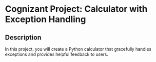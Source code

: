 # Cognizant Project: Calculator with Exception Handling

## Description

In this project, you will create a Python calculator that gracefully handles exceptions and provides helpful feedback to users.
